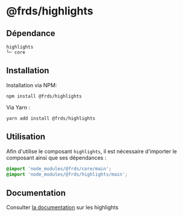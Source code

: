 # @frds/highlights

## Dépendance
```shell
highlights
└─ core
```

## Installation
Installation via NPM:
```
npm install @frds/highlights
```
Via Yarn :
```
yarn add install @frds/highlights
```

## Utilisation
Afin d'utilise le composant `highlights`, il est nécessaire d'importer le composant ainsi que ses dépendances :
```scss
@import 'node_modules/@frds/core/main';
@import 'node_modules/@frds/highlights/main';
```
## Documentation

Consulter [la documentation](#) sur les highlights
